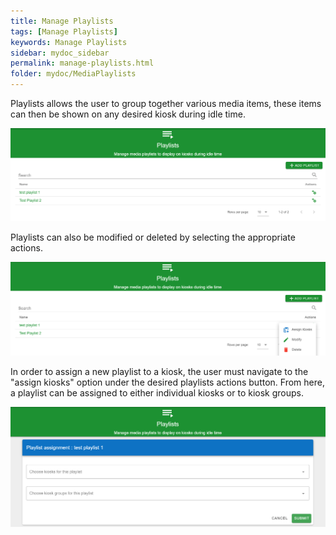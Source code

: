 ```yaml
---
title: Manage Playlists
tags: [Manage Playlists]
keywords: Manage Playlists
sidebar: mydoc_sidebar
permalink: manage-playlists.html
folder: mydoc/MediaPlaylists
---
```


Playlists allows the user to group together various media items, these items can then be shown on any desired kiosk during idle time.

<img src="./img/PlaylistManagement/PlaylistList.png" alt="">

Playlists can also be modified or deleted by selecting the appropriate actions.

<img src="./img/PlaylistManagement/PlaylistActions.png" alt="">

In order to assign a new playlist to a kiosk, the user must navigate to the "assign kiosks" option under the desired playlists actions button. From here, a playlist can be assigned to either individual kiosks or to kiosk groups. 

<img src="./img/PlaylistManagement/PlaylistSelectKiosk.png" alt="">